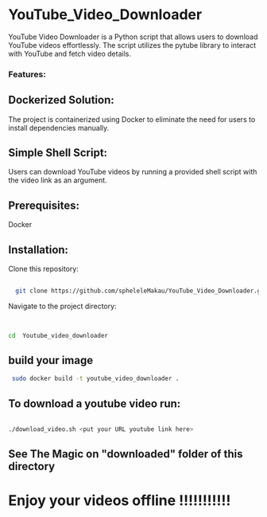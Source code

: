 # YouTube_Video_Downloader
YouTube Video Downloader is a Python script that allows users to download YouTube videos effortlessly. The script utilizes the pytube library to interact with YouTube and fetch video details.


### Features:
## Dockerized Solution:

The project is containerized using Docker to eliminate the need for users to install dependencies manually.

## Simple Shell Script:

Users can download YouTube videos by running a provided shell script with the video link as an argument.


## Prerequisites:
Docker

## Installation:
Clone this repository:

  ```bash
    
    git clone https://github.com/spheleleMakau/YouTube_Video_Downloader.git
```



Navigate to the project directory:

```bash
    
  
cd  Youtube_video_downloader
```

## build your image


   ```bash
    sudo docker build -t youtube_video_downloader .
```



## To download a youtube video run:

   ```bash
    
 ./download_video.sh <put your URL youtube link here>
```

## See The Magic on "downloaded" folder of this directory
# Enjoy your videos offline !!!!!!!!!!!
 

